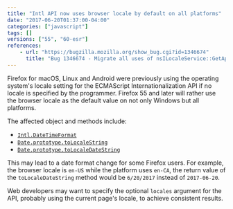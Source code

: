 ```yaml
---
title: "Intl API now uses browser locale by default on all platforms"
date: "2017-06-20T01:37:00-04:00"
categories: ["javascript"]
tags: []
versions: ["55", "60-esr"]
references:
    - url: "https://bugzilla.mozilla.org/show_bug.cgi?id=1346674"
      title: "Bug 1346674 - Migrate all uses of nsILocaleService::GetApplicationLocale to mozILocaleService::GetAppLocale"
---
```

Firefox for macOS, Linux and Android were previously using the operating system's locale setting for the ECMAScript Internationalization API if no locale is specified by the programmer. Firefox 55 and later will rather use the browser locale as the default value on not only Windows but all platforms.

The affected object and methods include:

* [`Intl.DateTimeFormat`](https://developer.mozilla.org/docs/Web/JavaScript/Reference/Global_Objects/DateTimeFormat)
* [`Date.prototype.toLocaleString`](https://developer.mozilla.org/docs/Web/JavaScript/Reference/Global_Objects/Date/toLocaleString)
* [`Date.prototype.toLocaleDateString`](https://developer.mozilla.org/docs/Web/JavaScript/Reference/Global_Objects/Date/toLocaleDateString)

This may lead to a date format change for some Firefox users. For example, the browser locale is `en-US` while the platform uses `en-CA`, the return value of the `toLocaleDateString` method would be `6/20/2017` instead of `2017-06-20`.

Web developers may want to specify the optional `locales` argument for the API, probably using the current page's locale, to achieve consistent results.

